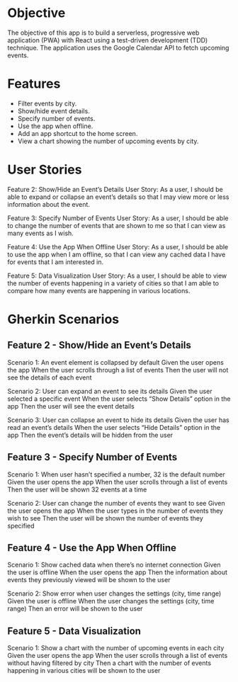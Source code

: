 # Objective
The objective of this app is to build a serverless, progressive web application (PWA) with React using a
test-driven development (TDD) technique. The application uses the Google
Calendar API to fetch upcoming events.

# Features
- Filter events by city.
- Show/hide event details.
- Specify number of events.
- Use the app when offline.
- Add an app shortcut to the home screen.
- View a chart showing the number of upcoming events by city.


# User Stories

Feature 2: Show/Hide an Event’s Details
User Story: As a user, I should be able to expand or collapse an event’s details so that I may view more or less information about the event.

Feature 3: Specify Number of Events
User Story: As a user, I should be able to change the number of events that are shown to me so that I can view as many events as I wish.

Feature 4: Use the App When Offline
User Story: As a user, I should be able to use the app when I am offline, so that I can view any cached data I have for events that I am interested in.

Feature 5: Data Visualization
User Story: As a user, I should be able to view the number of events happening in a variety of cities so that I am able to compare how many events are happening in various locations.

# Gherkin Scenarios

## Feature 2 - Show/Hide an Event’s Details

Scenario 1: An event element is collapsed by default
Given the user opens the app
When the user scrolls through a list of events
Then the user will not see the details of each event

Scenario 2: User can expand an event to see its details
Given the user selected a specific event
When the user selects “Show Details” option in the app
Then the user will see the event details

Scenario 3: User can collapse an event to hide its details
Given the user has read an event’s details
When the user selects “Hide Details” option in the app
Then the event’s details will be hidden from the user

## Feature 3 - Specify Number of Events

Scenario 1: When user hasn’t specified a number, 32 is the default number
Given the user opens the app
When the user scrolls through a list of events
Then the user will be shown 32 events at a time

Scenario 2: User can change the number of events they want to see
Given the user opens the app
When the user types in the number of events they wish to see
Then the user will be shown the number of events they specified

## Feature 4 - Use the App When Offline

Scenario 1: Show cached data when there’s no internet connection
Given the user is offline
When the user opens the app
Then the information about events they previously viewed will be shown to the user

Scenario 2: Show error when user changes the settings (city, time range)
Given the user is offline
When the user changes the settings (city, time range)
Then an error will be shown to the user

## Feature 5 - Data Visualization

Scenario 1: Show a chart with the number of upcoming events in each city
Given the user opens the app
When the user scrolls through a list of events without having filtered by city
Then a chart with the number of events happening in various cities will be shown to the user


